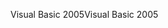 <span data-ttu-id="4eee7-101">Visual Basic 2005</span><span class="sxs-lookup"><span data-stu-id="4eee7-101">Visual Basic 2005</span></span>